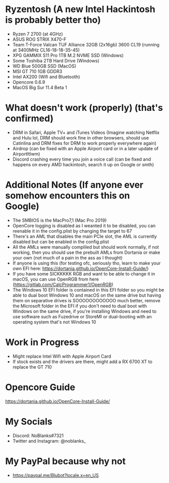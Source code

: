 # Ryzentosh (A new Intel Hackintosh is probably better tho)

- Ryzen 7 2700 (at 4GHz)
- ASUS ROG STRIX X470-F
- Team T-Force Valcan TUF Alliance 32GB (2x16gb) 3600 CL19 (running at 3400MHz CL16-18-18-35-45)
- XPG GAMMIX S11 Pro 1TB M.2 NVME SSD (Windows)
- Some Toshiba 2TB Hard Drive (Windows)
- WD Blue 500GB SSD (MacOS)
- MSI GT 710 1GB GDDR3
- Intel AX200 (Wifi and Bluetooth)
- Opencore 0.6.9
- MacOS Big Sur 11.4 Beta 1

# What doesn't work (properly) (that's confirmed)

- DRM in Safari, Apple TV+ and iTunes Videos (Imagine watching Netflix and Hulu lol, DRM should work fine in other browsers, should use Catinlina and DRM fixes for DRM to work properly everywhere again)
- Airdrop (can be fixed with an Apple Airport card or in a later update of AirportItlwm)
- Discord crashing every time you join a voice call (can be fixed and happens on every AMD hackintosh, search it up on Google or smth)

# Additional Notes (If anyone ever somehow encounters this on Google)
- The SMBIOS is the MacPro7,1 (Mac Pro 2019)
- OpenCore logging is disabled as I weanted it to be disabled, you can reenable it in the config.plist by changing the target to 67
- There's an AML that disables the main PCIe slot, the AML is currently disabled but can be enabled in the config.plist
- All the AMLs were manually compliled but should work normally, if not working, then you should use the prebuilt AMLs from Dortania or make your own (not much of a pain in the ass as I thought)
- If anyone is using this (for testing ofc, seriously tho, learn to make your own EFI here: https://dortania.github.io/OpenCore-Install-Guide/) 
- If you have some SICKKKKK RGB and want to be able to change it in macOS, you can use OpenRGB from here (https://gitlab.com/CalcProgrammer1/OpenRGB)
- The Windows 10 EFI folder is contained in this EFI folder so you might be able to dual boot Windows 10 and macOS on the same drive but having them on separative drives is SOOOOOOOOOOOO much better, remove the Microsoft folder in the EFI if you don't need to dual boot with Windows on the same drive, if you're installing Windows and need to use software such as Fuzedrive or StoreMI or dual-booting with an operating system that's not Windows 10

# Work in Progress
- Might replace Intel Wifi with Apple Airport Card
- If stock exists and the drivers are there, might add a RX 6700 XT to replace the GT 710

# Opencore Guide
https://dortania.github.io/OpenCore-Install-Guide/

# My Socials
- Discord: NoBlanks#7321
- Twitter and Instagram: @noblanks_

# My PayPal because why not
- https://paypal.me/Blubot?locale.x=en_US
